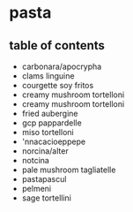 # pasta

## table of contents

- carbonara/apocrypha
- clams linguine
- courgette soy fritos
- creamy mushroom tortelloni <chili>
- creamy mushroom tortelloni
- fried aubergine
- gcp pappardelle
- miso tortelloni
- 'nnacacioeppepe
- norcina/alter
- notcina
- pale mushroom tagliatelle
- pastapascul
- pelmeni
- sage tortellini
